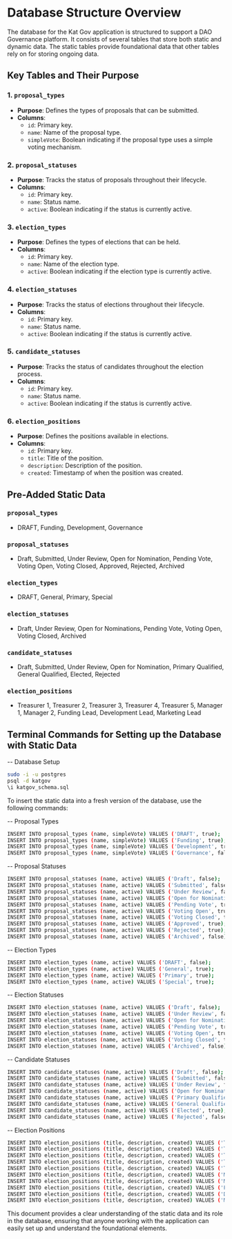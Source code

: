 # Database Structure Overview

The database for the Kat Gov application is structured to support a DAO Governance platform. It consists of several tables that store both static and dynamic data. The static tables provide foundational data that other tables rely on for storing ongoing data.

## Key Tables and Their Purpose

### 1. `proposal_types`
- **Purpose**: Defines the types of proposals that can be submitted.
- **Columns**:
  - `id`: Primary key.
  - `name`: Name of the proposal type.
  - `simpleVote`: Boolean indicating if the proposal type uses a simple voting mechanism.

### 2. `proposal_statuses`
- **Purpose**: Tracks the status of proposals throughout their lifecycle.
- **Columns**:
  - `id`: Primary key.
  - `name`: Status name.
  - `active`: Boolean indicating if the status is currently active.

### 3. `election_types`
- **Purpose**: Defines the types of elections that can be held.
- **Columns**:
  - `id`: Primary key.
  - `name`: Name of the election type.
  - `active`: Boolean indicating if the election type is currently active.

### 4. `election_statuses`
- **Purpose**: Tracks the status of elections throughout their lifecycle.
- **Columns**:
  - `id`: Primary key.
  - `name`: Status name.
  - `active`: Boolean indicating if the status is currently active.

### 5. `candidate_statuses`
- **Purpose**: Tracks the status of candidates throughout the election process.
- **Columns**:
  - `id`: Primary key.
  - `name`: Status name.
  - `active`: Boolean indicating if the status is currently active.

### 6. `election_positions`
- **Purpose**: Defines the positions available in elections.
- **Columns**:
  - `id`: Primary key.
  - `title`: Title of the position.
  - `description`: Description of the position.
  - `created`: Timestamp of when the position was created.

## Pre-Added Static Data

### `proposal_types`
- DRAFT, Funding, Development, Governance

### `proposal_statuses`
- Draft, Submitted, Under Review, Open for Nomination, Pending Vote, Voting Open, Voting Closed, Approved, Rejected, Archived

### `election_types`
- DRAFT, General, Primary, Special

### `election_statuses`
- Draft, Under Review, Open for Nominations, Pending Vote, Voting Open, Voting Closed, Archived

### `candidate_statuses`
- Draft, Submitted, Under Review, Open for Nomination, Primary Qualified, General Qualified, Elected, Rejected

### `election_positions`
- Treasurer 1, Treasurer 2, Treasurer 3, Treasurer 4, Treasurer 5, Manager 1, Manager 2, Funding Lead, Development Lead, Marketing Lead

## Terminal Commands for Setting up the Database with Static Data

-- Database Setup
```bash
sudo -i -u postgres
psql -d katgov
\i katgov_schema.sql
```
To insert the static data into a fresh version of the database, use the following commands: 

-- Proposal Types
```bash
INSERT INTO proposal_types (name, simpleVote) VALUES ('DRAFT', true);
INSERT INTO proposal_types (name, simpleVote) VALUES ('Funding', true);
INSERT INTO proposal_types (name, simpleVote) VALUES ('Development', true);
INSERT INTO proposal_types (name, simpleVote) VALUES ('Governance', false);
```

-- Proposal Statuses
```bash
INSERT INTO proposal_statuses (name, active) VALUES ('Draft', false);
INSERT INTO proposal_statuses (name, active) VALUES ('Submitted', false);
INSERT INTO proposal_statuses (name, active) VALUES ('Under Review', false);
INSERT INTO proposal_statuses (name, active) VALUES ('Open for Nomination', true);
INSERT INTO proposal_statuses (name, active) VALUES ('Pending Vote', true);
INSERT INTO proposal_statuses (name, active) VALUES ('Voting Open', true);
INSERT INTO proposal_statuses (name, active) VALUES ('Voting Closed', true);
INSERT INTO proposal_statuses (name, active) VALUES ('Approved', true);
INSERT INTO proposal_statuses (name, active) VALUES ('Rejected', true);
INSERT INTO proposal_statuses (name, active) VALUES ('Archived', false);
```

-- Election Types
```bash
INSERT INTO election_types (name, active) VALUES ('DRAFT', false);
INSERT INTO election_types (name, active) VALUES ('General', true);
INSERT INTO election_types (name, active) VALUES ('Primary', true);
INSERT INTO election_types (name, active) VALUES ('Special', true);
```

-- Election Statuses
```bash
INSERT INTO election_statuses (name, active) VALUES ('Draft', false);
INSERT INTO election_statuses (name, active) VALUES ('Under Review', false);
INSERT INTO election_statuses (name, active) VALUES ('Open for Nominations', true);
INSERT INTO election_statuses (name, active) VALUES ('Pending Vote', true);
INSERT INTO election_statuses (name, active) VALUES ('Voting Open', true);
INSERT INTO election_statuses (name, active) VALUES ('Voting Closed', true);
INSERT INTO election_statuses (name, active) VALUES ('Archived', false);
```

-- Candidate Statuses
```bash
INSERT INTO candidate_statuses (name, active) VALUES ('Draft', false);
INSERT INTO candidate_statuses (name, active) VALUES ('Submitted', false);
INSERT INTO candidate_statuses (name, active) VALUES ('Under Review', false);
INSERT INTO candidate_statuses (name, active) VALUES ('Open for Nomination', true);
INSERT INTO candidate_statuses (name, active) VALUES ('Primary Qualified', true);
INSERT INTO candidate_statuses (name, active) VALUES ('General Qualified', true);
INSERT INTO candidate_statuses (name, active) VALUES ('Elected', true);
INSERT INTO candidate_statuses (name, active) VALUES ('Rejected', false);
```

-- Election Positions
```bash
INSERT INTO election_positions (title, description, created) VALUES ('Treasurer 1', 'TBA', NOW());
INSERT INTO election_positions (title, description, created) VALUES ('Treasurer 2', 'TBA', NOW());
INSERT INTO election_positions (title, description, created) VALUES ('Treasurer 3', 'TBA', NOW());
INSERT INTO election_positions (title, description, created) VALUES ('Treasurer 4', 'TBA', NOW());
INSERT INTO election_positions (title, description, created) VALUES ('Treasurer 5', 'TBA', NOW());
INSERT INTO election_positions (title, description, created) VALUES ('Manager 1', 'TBA', NOW());
INSERT INTO election_positions (title, description, created) VALUES ('Manager 2', 'TBA', NOW());
INSERT INTO election_positions (title, description, created) VALUES ('Funding Lead', 'TBA', NOW());
INSERT INTO election_positions (title, description, created) VALUES ('Development Lead', 'TBA', NOW());
INSERT INTO election_positions (title, description, created) VALUES ('Marketing Lead', 'TBA', NOW());
```

This document provides a clear understanding of the static data and its role in the database, ensuring that anyone working with the application can easily set up and understand the foundational elements.